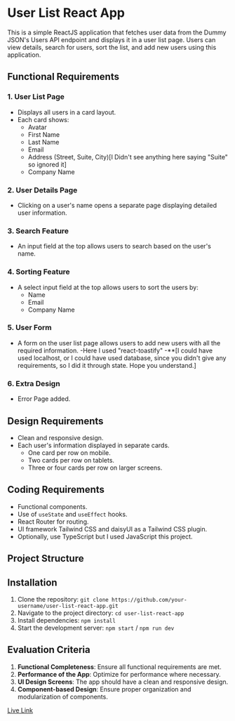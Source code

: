 # User List React App

This is a simple ReactJS application that fetches user data from the Dummy JSON's Users API endpoint and displays it in a user list page. Users can view details, search for users, sort the list, and add new users using this application.

## Functional Requirements

### 1. User List Page

- Displays all users in a card layout.
- Each card shows:
  - Avatar
  - First Name
  - Last Name
  - Email
  - Address (Street, Suite, City)[I Didn't see anything here saying "Suite" so ignored it]
  - Company Name

### 2. User Details Page

- Clicking on a user's name opens a separate page displaying detailed user information.

### 3. Search Feature

- An input field at the top allows users to search based on the user's name.

### 4. Sorting Feature

- A select input field at the top allows users to sort the users by:
  - Name
  - Email
  - Company Name

### 5. User Form

- A form on the user list page allows users to add new users with all the required information.
  -Here I used "react-toastify"
  -**[I could have used localhost, or I could have used database, since you didn't give any requirements, so I did it through state. Hope you understand.]
### 6. Extra Design
- Error Page added.
## Design Requirements

- Clean and responsive design.
- Each user's information displayed in separate cards.
  - One card per row on mobile.
  - Two cards per row on tablets.
  - Three or four cards per row on larger screens.

## Coding Requirements

- Functional components.
- Use of `useState` and `useEffect` hooks.
- React Router for routing.
- UI framework Tailwind CSS and daisyUI as a Tailwind CSS plugin.
- Optionally, use TypeScript but I used JavaScript this project.

## Project Structure


## Installation

1. Clone the repository: `git clone https://github.com/your-username/user-list-react-app.git`
2. Navigate to the project directory: `cd user-list-react-app`
3. Install dependencies: `npm install`
4. Start the development server: `npm start` / `npm run dev`

## Evaluation Criteria

1. **Functional Completeness**: Ensure all functional requirements are met.
2. **Performance of the App**: Optimize for performance where necessary.
3. **UI Design Screens**: The app should have a clean and responsive design.
4. **Component-based Design**: Ensure proper organization and modularization of components.

[Live Link](https://verdant-frogs.surge.sh/)
